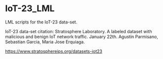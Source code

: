 # IoT-23_LML
LML scripts for the IoT-23 data-set.

IoT-23 data-set citation:
Stratosphere Laboratory. A labeled dataset with malicious and benign IoT network traffic. January 22th. Agustin Parmisano, Sebastian Garcia, Maria Jose Erquiaga.

https://www.stratosphereips.org/datasets-iot23
